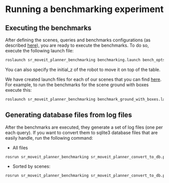 # Running a benchmarking experiment

## Executing the benchmarks

After defining the scenes, queries and benchmarks configurations (as described [here]()), you 
are ready to execute the benchmarks. To do so, execute the following launch file:

```bash
roslaunch sr_moveit_planner_benchmarking benchmarking.launch bench_opts:=<path_to_benchmark_config_file>
```
You can also specify the initial_z of the robot to move it on top of the table.

We have created launch files for each of our scenes that you can find [here](https://github.com/shadow-robot/sr_benchmarking/tree/kinetic-devel/sr_moveit_planner_benchmarking/experiments/launch).
For example, to run the benchmarks for the scene ground with boxes execute this:
```bash
roslaunch sr_moveit_planner_benchmarking benchmark_ground_with_boxes.launch
```

## Generating database files from log files

After the benchmarks are executed, they generate a set of log files (one per each query). If you want to convert them to 
sqlite3 database files that are easily handle, run the following command:

* All files
```bash
rosrun sr_moveit_planner_benchmarking sr_moveit_planner_convert_to_db.py -a /tmp/moveit_benchmarks/
```

* Sorted by scenes:
```bash
rosrun sr_moveit_planner_benchmarking sr_moveit_planner_convert_to_db.py -a /tmp/moveit_benchmarks/ --sort
```

